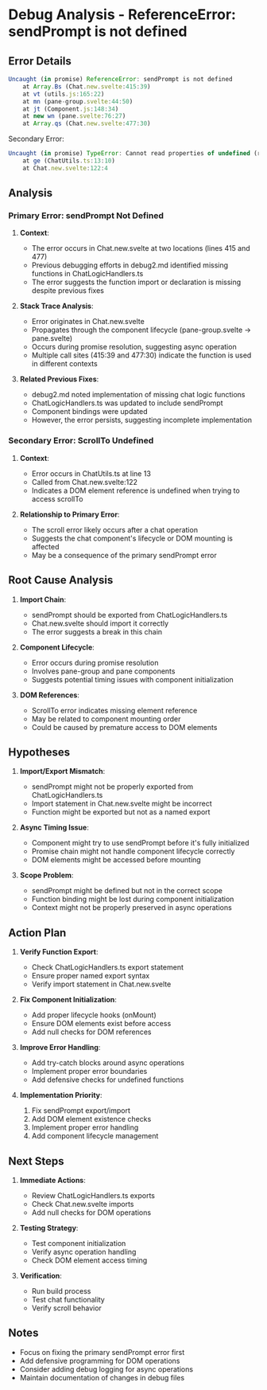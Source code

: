 # Debug Analysis - ReferenceError: sendPrompt is not defined

## Error Details
```javascript
Uncaught (in promise) ReferenceError: sendPrompt is not defined
    at Array.Bs (Chat.new.svelte:415:39)
    at vt (utils.js:165:22)
    at mn (pane-group.svelte:44:50)
    at jt (Component.js:148:34)
    at new wn (pane.svelte:76:27)
    at Array.qs (Chat.new.svelte:477:30)
```

Secondary Error:
```javascript
Uncaught (in promise) TypeError: Cannot read properties of undefined (reading 'scrollTo')
    at ge (ChatUtils.ts:13:10)
    at Chat.new.svelte:122:4
```

## Analysis

### Primary Error: sendPrompt Not Defined
1. **Context**:
   - The error occurs in Chat.new.svelte at two locations (lines 415 and 477)
   - Previous debugging efforts in debug2.md identified missing functions in ChatLogicHandlers.ts
   - The error suggests the function import or declaration is missing despite previous fixes

2. **Stack Trace Analysis**:
   - Error originates in Chat.new.svelte
   - Propagates through the component lifecycle (pane-group.svelte → pane.svelte)
   - Occurs during promise resolution, suggesting async operation
   - Multiple call sites (415:39 and 477:30) indicate the function is used in different contexts

3. **Related Previous Fixes**:
   - debug2.md noted implementation of missing chat logic functions
   - ChatLogicHandlers.ts was updated to include sendPrompt
   - Component bindings were updated
   - However, the error persists, suggesting incomplete implementation

### Secondary Error: ScrollTo Undefined
1. **Context**:
   - Error occurs in ChatUtils.ts at line 13
   - Called from Chat.new.svelte:122
   - Indicates a DOM element reference is undefined when trying to access scrollTo

2. **Relationship to Primary Error**:
   - The scroll error likely occurs after a chat operation
   - Suggests the chat component's lifecycle or DOM mounting is affected
   - May be a consequence of the primary sendPrompt error

## Root Cause Analysis

1. **Import Chain**:
   - sendPrompt should be exported from ChatLogicHandlers.ts
   - Chat.new.svelte should import it correctly
   - The error suggests a break in this chain

2. **Component Lifecycle**:
   - Error occurs during promise resolution
   - Involves pane-group and pane components
   - Suggests potential timing issues with component initialization

3. **DOM References**:
   - ScrollTo error indicates missing element reference
   - May be related to component mounting order
   - Could be caused by premature access to DOM elements

## Hypotheses

1. **Import/Export Mismatch**:
   - sendPrompt might not be properly exported from ChatLogicHandlers.ts
   - Import statement in Chat.new.svelte might be incorrect
   - Function might be exported but not as a named export

2. **Async Timing Issue**:
   - Component might try to use sendPrompt before it's fully initialized
   - Promise chain might not handle component lifecycle correctly
   - DOM elements might be accessed before mounting

3. **Scope Problem**:
   - sendPrompt might be defined but not in the correct scope
   - Function binding might be lost during component initialization
   - Context might not be properly preserved in async operations

## Action Plan

1. **Verify Function Export**:
   - Check ChatLogicHandlers.ts export statement
   - Ensure proper named export syntax
   - Verify import statement in Chat.new.svelte

2. **Fix Component Initialization**:
   - Add proper lifecycle hooks (onMount)
   - Ensure DOM elements exist before access
   - Add null checks for DOM references

3. **Improve Error Handling**:
   - Add try-catch blocks around async operations
   - Implement proper error boundaries
   - Add defensive checks for undefined functions

4. **Implementation Priority**:
   1. Fix sendPrompt export/import
   2. Add DOM element existence checks
   3. Implement proper error handling
   4. Add component lifecycle management

## Next Steps

1. **Immediate Actions**:
   - Review ChatLogicHandlers.ts exports
   - Check Chat.new.svelte imports
   - Add null checks for DOM operations

2. **Testing Strategy**:
   - Test component initialization
   - Verify async operation handling
   - Check DOM element access timing

3. **Verification**:
   - Run build process
   - Test chat functionality
   - Verify scroll behavior

## Notes
- Focus on fixing the primary sendPrompt error first
- Add defensive programming for DOM operations
- Consider adding debug logging for async operations
- Maintain documentation of changes in debug files
